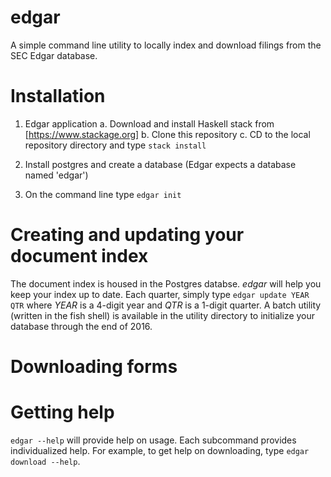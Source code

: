 # edgar
A simple command line utility to locally index and download filings from the SEC Edgar database.

# Installation

1. Edgar application
  a. Download and install Haskell stack from [https://www.stackage.org]
  b. Clone this repository
  c. CD to the local repository directory and type `stack install`

2. Install postgres and create a database (Edgar expects a database named 'edgar')

3. On the command line type `edgar init`

# Creating and updating your document index

The document index is housed in the Postgres databse. *edgar* will help you
keep your index up to date. Each quarter, simply type `edgar update YEAR QTR`
where *YEAR* is a 4-digit year and *QTR* is a 1-digit quarter. A batch
utility (written in the fish shell) is available in the utility directory
to initialize your database through the end of 2016.

# Downloading forms


# Getting help

`edgar --help` will provide help on usage. Each subcommand provides individualized help. For example,
to get help on downloading, type `edgar download --help`. 



